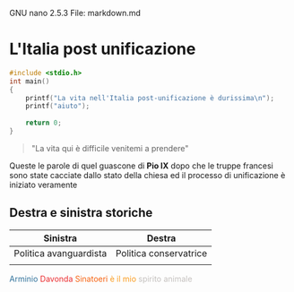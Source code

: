   GNU nano 2.5.3                                                                 File: markdown.md                                                                                                                                            
 # L'Italia post unificazione
```c
#include <stdio.h>
int main()
{
    printf("La vita nell'Italia post-unificazione è durissima\n");
    printf("aiuto");
    
    return 0;
}
```

> "La vita qui è difficile venitemi a prendere"

Queste le parole di quel guascone di **Pio IX** dopo che le truppe francesi sono state cacciate dallo stato della chiesa ed il processo di unificazione è iniziato veramente

## Destra e sinistra storiche
|Sinistra|Destra|
|---|----|
|Politica avanguardista|Politica conservatrice|
|||

<span style="color:#32739C">Arminio</span> <span style="color:#eb2e31">Davonda</span> <span style="color:#f76210">Sinatoeri</span>
<span style="color:#fa9c20">è il mio</span> <span style="color:#c4c0be">spirito animale</span>